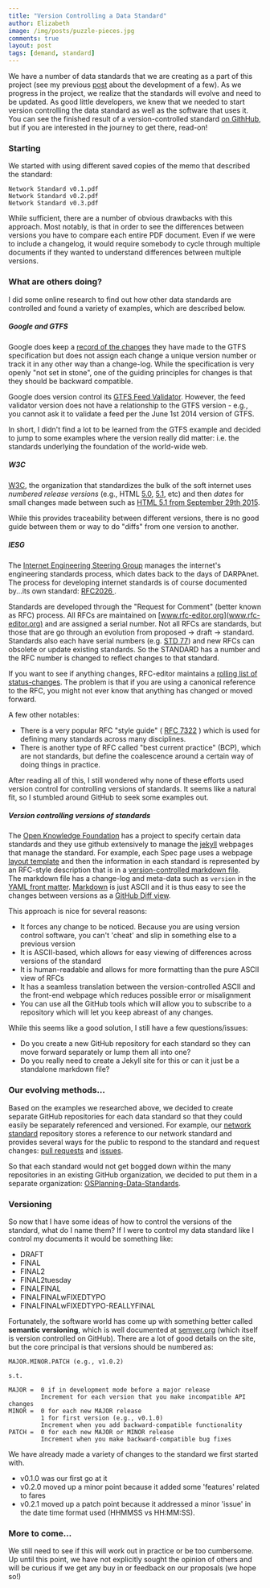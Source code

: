 ```yaml
---
title: "Version Controlling a Data Standard"
author: Elizabeth
image: /img/posts/puzzle-pieces.jpg
comments: true
layout: post
tags: [demand, standard]
---
```



We have a number of data standards that we are creating as a part of this project (see my previous 
[post](http://fast-trips.mtc.ca.gov/2015/08/21/standard-deviation/) about the development of a few).  As 
we progress in the project, we realize that the standards will evolve and need to be updated.  As good little developers, 
we knew that we needed to start version controlling the data standard as well as the software 
that uses it.  You can see the finished result of a version-controlled standard [on GithHub](https://github.com/osplanning-data-standards/GTFS-PLUS), 
but if you are interested in the journey to get there, read-on!

### Starting 
We started with using different saved copies of the memo that described the standard:

    Network Standard v0.1.pdf
    Network Standard v0.2.pdf
    Network Standard v0.3.pdf
    
While sufficient, there are a number of obvious drawbacks with this approach.  Most notably, 
is that in order to see the differences between versions you have to compare each entire PDF 
document.  Even if we were to include a changelog, it would require somebody to cycle through 
multiple documents if they wanted to understand differences between multiple versions.  

### What are others doing?
I did some online research to find out how other data standards are controlled and found 
a variety of examples, which are described below.

##### Google and GTFS

Google does keep a [record of the changes](https://developers.google.com/transit/gtfs/changes) 
they have made to the GTFS specification but does not assign each change a unique version number 
or track it in any other way than a change-log.  While the specification is very openly "not 
set in stone", one of the guiding principles for changes is that they should be backward compatible.  

<!--break-->

Google does version control its [GTFS Feed Validator](https://github.com/google/transitfeed/wiki/FeedValidator). 
However, the feed validator version does not have a relationship to the GTFS version - e.g., 
you cannot ask it to validate a feed per the June 1st 2014 version of GTFS.

In short, I didn't find a lot to be learned from the GTFS example and decided to jump to 
some examples where the version really did matter: i.e. the standards underlying the foundation 
of the world-wide web.

##### W3C

[W3C](www.w3.org), the organization that standardizes the bulk of the soft internet uses *numbered 
release versions* (e.g., HTML [5.0](http://www.w3.org/TR/html5/), [5.1](http://www.w3.org/TR/html51/), 
etc) and then *dates* for small changes made between such as [HTML 5.1 from September 29th 
2015](http://www.w3.org/TR/2015/WD-html51-20150929/).  

While this provides traceability between different versions, there is no good guide between 
them or way to do "diffs" from one version to another.  

##### IESG

The [Internet Engineering Steering Group](http://www.ietf/iesg) manages the internet's engineering
standards process, which dates back to the days of DARPAnet.  The process for developing 
internet standards is of course documented by...its own standard: [ RFC2026 ](https://www.ietf.org/rfc/rfc2026.txt). 

Standards are developed through the "Request for Comment" (better known as RFC) process.  All 
RFCs are maintained on [www.rfc-editor.org](www.rfc-editor.org) and are assigned a serial number. 
 Not all RFCs are standards, but those that are go through an evolution from proposed -> draft 
-> standard.  Standards also each have serial numbers (e.g. [STD 77](http://www.rfc-editor.org/info/std77)) 
and new RFCs can obsolete or update existing standards.  So the STANDARD has a number and the RFC number
is changed to reflect changes to that standard.

If you want to see if anything changes, RFC-editor maintains a [rolling list of status-changes](https://www.rfc-editor.org/status_changes.php).
The problem is that if you are using a canonical reference to the RFC, you might not ever know 
that anything has changed or moved forward.


A few other notables:

 *  There is a very popular RFC "style guide" ( [RFC 7322](https://www.rfc-editor.org/rfc/rfc7322.txt) ) 
which is used for defining many standards across many disciplines.
 *  There is another type of RFC called "best current practice" (BCP), which are not standards, 
but define the coalescence around a certain way of doing things in practice.

After reading all of this, I still wondered why none of these efforts used version control 
for controlling versions of standards. It seems like a natural fit, so I stumbled around GitHub 
to seek some examples out.

##### Version controlling versions of standards

The [Open Knowledge Foundation](https://okfn.org) has a project to specify certain data standards and they use 
github extensively to manage the [jekyll](http://jekyllrb.com/) webpages that manage the standard.  For example, 
each Spec page uses a webpage [layout template](https://github.com/dataprotocols/dataprotocols/blob/gh-pages/_layouts/spec.html) 
and then the information in each standard is represented by an RFC-style description that 
is in a [version-controlled markdown file](https://github.com/dataprotocols/dataprotocols/blob/gh-pages/data-packages/index.md).  
The markdown file has a change-log and meta-data such as `version` in the 
[YAML front matter](http://jekyllrb.com/docs/frontmatter/).  [Markdown](https://help.github.com/articles/markdown-basics/) 
is just ASCII and it is thus easy to see the changes between versions as a [GitHub Diff view](https://github.com/dataprotocols/dataprotocols/commit/e1500a06d971c311b4ad743a0604624d05ddaba3#diff-e7271c46c4299b50c58fbc0b7da3f495).

This approach is nice for several reasons:

 *  It forces any change to be noticed.  Because you are using version control software, you 
 can't 'cheat' and slip in something else to a previous version
 *  It is ASCII-based, which allows for easy viewing of differences across versions of the standard
 *  It is human-readable and allows for more formatting than the pure ASCII view of RFCs
 *  It has a seamless translation between the version-controlled ASCII and the front-end webpage which reduces possible error or misalignment
 *  You can use all the GitHub tools which will allow you to subscribe to a repository which will 
 let you keep abreast of any changes.
 
 While this seems like a good solution, I still have a few questions/issues:
 
 *  Do you create a new GitHub repository for each standard so they can move forward separately 
 or lump them all into one?  
 *  Do you really need to create a Jekyll site for this or can it just be a standalone markdown file?


### Our evolving methods...

Based on the examples we researched above, we decided to create separate GitHub repositories 
for each data standard so that they could easily be separately referenced and versioned.  For example, our [network standard](https://github.com/osplanning-data-standards/GTFS-PLUS) 
repository stores a reference to our network standard and provides several ways 
for the public to respond to the standard and request changes: [pull requests](https://github.com/osplanning-data-standards/GTFS-PLUS/pulls) 
and [issues](https://github.com/osplanning-data-standards/GTFS-PLUS/issues).

So that each standard would not get bogged down within the many repositories in an existing GitHub 
organization, we decided to put them in a separate organization: [OSPlanning-Data-Standards](https://github.com/osplanning-data-standards). 

### Versioning

So now that I have some ideas of how to control the versions of the standard, what do I name them?  If I were 
to control my data standard like I control my documents it would be something like:

 *  DRAFT
 *  FINAL
 *  FINAL2
 *  FINAL2tuesday
 *  FINALFINAL
 *  FINALFINALwFIXEDTYPO
 *  FINALFINALwFIXEDTYPO-REALLYFINAL
 
Fortunately, the software world has come up with something better called **semantic versioning**, 
which is well documented at [semver.org](http://semver.org) (which itself is version controlled 
on GitHub).  There are a lot of good details on the site, but the core principal is that versions 
should be numbered as:

    MAJOR.MINOR.PATCH (e.g., v1.0.2)
    
    s.t.
    
    MAJOR =  0 if in development mode before a major release
             Increment for each version that you make incompatible API changes
    MINOR =  0 for each new MAJOR release
             1 for first version (e.g., v0.1.0)
             Increment when you add backward-compatible functionality
    PATCH =  0 for each new MAJOR or MINOR release
             Increment when you make backward-compatible bug fixes
             
We have already made a variety of changes to the standard we first started with.  

 *  v0.1.0 was our first go at it
 *  v0.2.0 moved up a minor point because it added some 'features' related to fares
 *  v0.2.1 moved up a patch point because it addressed a minor 'issue' in the date time format used (HHMMSS vs HH:MM:SS).

### More to come...

We still need to see if this will work out in practice or be too cumbersome.  Up until this 
point, we have not explicitly sought the opinion of others and will be curious if we get any 
buy in or feedback on our proposals (we hope so!)  
